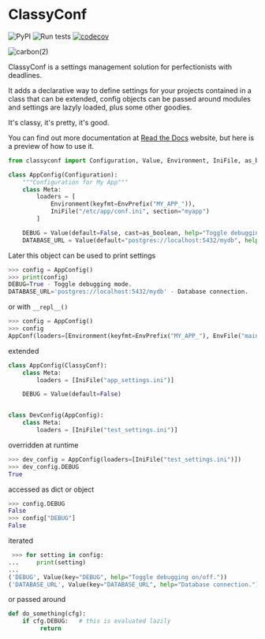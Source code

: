 # ClassyConf

![PyPI](https://img.shields.io/pypi/v/classyconf?style=flat-square)
![Run tests](https://github.com/hernantz/classyconf/workflows/Run%20tests/badge.svg?event=push)
[![codecov](https://codecov.io/gh/hernantz/classyconf/branch/master/graph/badge.svg)](https://codecov.io/gh/hernantz/classyconf)


![carbon(2)](https://user-images.githubusercontent.com/613512/83956588-258e3b00-a836-11ea-9599-3a0a0d6c2c61.png)


ClassyConf is a settings management solution for perfectionists with deadlines.

It adds a declarative way to define settings for your projects contained in a
class that can be extended, config objects can be passed around modules and
settings are lazyly loaded, plus some other goodies.

It's classy, it's pretty, it's good.

You can find out more documentation at [Read the
Docs](https://classyconf.readthedocs.io/en/latest/index.html) website, but
here is a preview of how to use it.

```python
from classyconf import Configuration, Value, Environment, IniFile, as_boolean, EnvPrefix

class AppConfig(Configuration):
    """Configuration for My App"""
    class Meta:
        loaders = [
            Environment(keyfmt=EnvPrefix("MY_APP_")),
            IniFile("/etc/app/conf.ini", section="myapp")
        ]

    DEBUG = Value(default=False, cast=as_boolean, help="Toggle debugging mode.")
    DATABASE_URL = Value(default="postgres://localhost:5432/mydb", help="Database connection.")
```

Later this object can be used to print settings

```python
>>> config = AppConfig()
>>> print(config)
DEBUG=True - Toggle debugging mode.
DATABASE_URL='postgres://localhost:5432/mydb' - Database connection.
```

or with `__repl__()`

```python
>>> config = AppConfig()
>>> config
AppConf(loaders=[Environment(keyfmt=EnvPrefix("MY_APP_"), EnvFile("main.env")])
```

extended

```python
class AppConfig(ClassyConf):
    class Meta:
        loaders = [IniFile("app_settings.ini")]

    DEBUG = Value(default=False)


class DevConfig(AppConfig):
    class Meta:
        loaders = [IniFile("test_settings.ini")]
```

overridden at runtime

```python
>>> dev_config = AppConfig(loaders=[IniFile("test_settings.ini")])
>>> dev_config.DEBUG
True
```

accessed as dict or object

```python
>>> config.DEBUG
False
>>> config["DEBUG"]
False
```

iterated

```python
 >>> for setting in config:
...     print(setting)
...
('DEBUG', Value(key="DEBUG", help="Toggle debugging on/off."))
('DATABASE_URL', Value(key="DATABASE_URL", help="Database connection."))
```

or passed around

```python
def do_something(cfg):
    if cfg.DEBUG:   # this is evaluated lazily
         return
```
